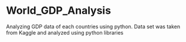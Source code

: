 # World_GDP_Analysis
Analyzing GDP data of each countries using python. Data set was taken from Kaggle and analyzed using python libraries

